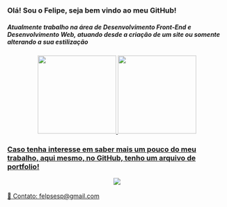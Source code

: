 <div align="left">
  <h3>Olá! Sou o Felipe, seja bem vindo ao meu GitHub!</h3>
  <h5>Atualmente trabalho na área de Desenvolvimento Front-End e Desenvolvimento Web, atuando desde a criação de um site ou somente alterando a sua estilização</h5>
</div>
<div align="center">
  <a href="https://github.com/FelipEspessoto">
  <img height="180em" src="https://github-readme-stats.vercel.app/api?username=felipespessoto&show_icons=true&theme=dark&include_all_commits=true&count_private=true"/>
  <img height="180em" src="https://github-readme-stats.vercel.app/api/top-langs/?username=felipespessoto&layout=compact&langs_count=7&theme=dark"/>
</div>
<div align="">
  <h3>Caso tenha interesse em saber mais um pouco do meu trabalho, aqui mesmo, no GitHub, tenho um arquivo de portfolio!</h3>
</div>
<div align="center">
  <img src="D:\FELIPE\Imagens\gifprogramming">
</div>
<br>
📧 Contato: felpsesp@gmail.com
